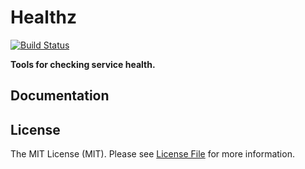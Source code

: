 # Healthz

[![Build Status](https://img.shields.io/travis/sagikazarmark/healthz.svg?style=flat-square)](https://travis-ci.org/sagikazarmark/healthz)

**Tools for checking service health.**


## Documentation


## License

The MIT License (MIT). Please see [License File](LICENSE) for more information.
